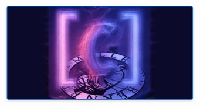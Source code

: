 <a href="https://mulle-objc.github.io/">
  <img src="banner.jpg" alt="mulle-objc community page" 
       title="Visit the mulle-objc community page" 
       style="border: 2px solid #0366d6; border-radius: 5px; box-shadow: 0 3px 6px rgba(0,0,0,0.16); transition: all 0.3s ease;" 
       onmouseover="this.style.transform='scale(1.01)';this.style.boxShadow='0 6px 12px rgba(0,0,0,0.2)';" 
       onmouseout="this.style.transform='scale(1)';this.style.boxShadow='0 3px 6px rgba(0,0,0,0.16)';" />
</a>
